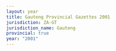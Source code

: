 ```yaml
---
layout: year
title: Gauteng Provincial Gazettes 2001
jurisdiction: ZA-GT
jurisdiction_name: Gauteng
provincial: true
year: "2001"
---
```


